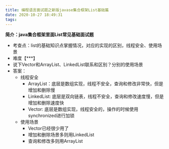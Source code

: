 ```yaml
---
title: 编程语言面试题之新版javase集合框架List基础篇
date: 2020-10-27 18:49:31
tags:
---
```

**简介：java集合框架里面List常见基础面试题**

- 考查点：list的基础知识点掌握情况，对应的实现的区别，线程安全、使用场景
- 难度【***】
- 说下Vector和ArrayList、LinkedList联系和区别？分别的使用场景
- 答案：
  - 线程安全
    - ArrayList：底层是数组实现，线程不安全，查询和修改非常快，但是增加和删除慢
    - LinkedList:  底层是双向链表，线程不安全，查询和修改速度慢，但是增加和删除速度快
    - Vector: 底层是数组实现，线程安全的，操作的时候使用synchronized进行加锁
  - 使用场景
    - Vector已经很少用了
    - 增加和删除场景多则用LinkedList
    - 查询和修改多则用ArrayList